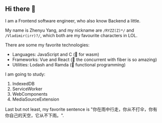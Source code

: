 ## Hi there 👋

I am a Frontend software engineer, who also know Backend a little.

My name is Zhenyu Yang, and my nickname are `/RYZZ(Z)*/` and `/Vladimir(irr)?/`, which both are my favourite characters in LOL.

There are some my favorite technologies:

- Languages: JavaScript and C (🍉 for wasm)
- Frameworks: Vue and React (🥦 the concurrent with fiber is so amazing)
- Utilities: Lodash and Ramda (🥩 functional programming)

I am going to study:

1. IndexedDB
2. ServiceWorker
3. WebComponents
4. MediaSourceExtension

Last but not least, my favorite sentence is "你在雨中行走，你从不打伞，你有你自己的天空，它从不下雨。".
